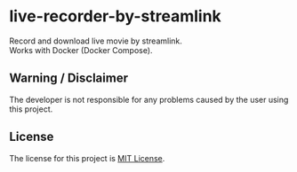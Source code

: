 # live-recorder-by-streamlink

Record and download live movie by streamlink.  
Works with Docker (Docker Compose).

## Warning / Disclaimer

The developer is not responsible for any problems caused by the user using this project.

## License

The license for this project is [MIT License](LICENSE).
